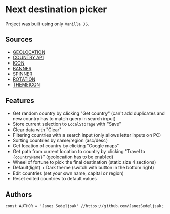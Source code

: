 # Next destination picker

Project was built using only `Vanilla JS`.

## Sources
- [GEOLOCATION](https://www.w3schools.com/html/html5_geolocation.asp)
- [COUNTRY API](https://restcountries.com)
- [ICON](https://i.pinimg.com/originals/4a/a5/34/4aa534605d1afc465c5bdc5dd80f1ecb.png)
- [BANNER](https://images8.alphacoders.com/104/thumb-1920-1043923.jpg)
- [SPINNER](https://loading.io/css/)
- [ROTATION](https://stackoverflow.com/questions/16771225/css3-rotate-animation)
- [THEMEICON](https://cdn.iconscout.com/icon/free/png-256/theme-8-461757.png)

## Features
- Get random country by clicking "Get country" (can't add duplicates and new country has to match query in search input)
- Store current selection to `LocalStorage` with "Save"
- Clear data with "Clear"
- Filtering countries with a search input (only allows letter inputs on PC)
- Sorting countries by name/region (asc/desc)
- Get location of country by clicking "Google maps"
- Get path from current location to country by clicking "Travel to `{countryName}`" (geolocation has to be enabled)
- Wheel of fortune to pick the final destination (static size 4 sections)
- Default(light) + Dark theme (switch with button in the bottom right)
- Edit countries (set your own name, capital or region)
- Reset edited countries to default values

## Authors

```JS
const AUTHOR = 'Janez Sedeljsak' //https://github.com/JanezSedeljsak;
```